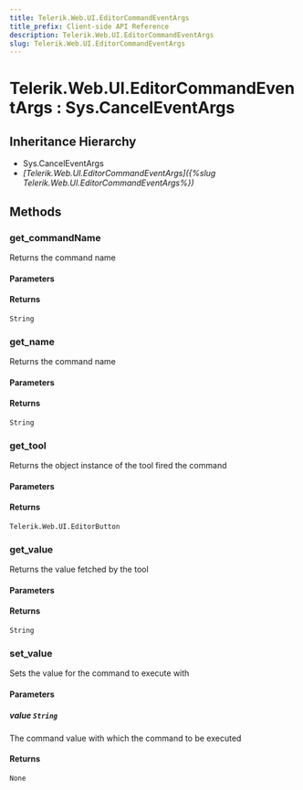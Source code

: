 ```yaml
---
title: Telerik.Web.UI.EditorCommandEventArgs
title_prefix: Client-side API Reference
description: Telerik.Web.UI.EditorCommandEventArgs
slug: Telerik.Web.UI.EditorCommandEventArgs
---
```


# Telerik.Web.UI.EditorCommandEventArgs : Sys.CancelEventArgs 

## Inheritance Hierarchy

* Sys.CancelEventArgs
* *[Telerik.Web.UI.EditorCommandEventArgs]({%slug Telerik.Web.UI.EditorCommandEventArgs%})*


## Methods

### get_commandName

Returns the command name 

#### Parameters

#### Returns

`String` 

### get_name

Returns the command name 

#### Parameters

#### Returns

`String` 

### get_tool

Returns the object instance of the tool fired the command

#### Parameters

#### Returns

`Telerik.Web.UI.EditorButton` 

### get_value

Returns the value fetched by the tool

#### Parameters

#### Returns

`String` 

### set_value

Sets the value for the command to execute with

#### Parameters 

##### value `String`

The command value with which the command to be executed

#### Returns

`None` 


